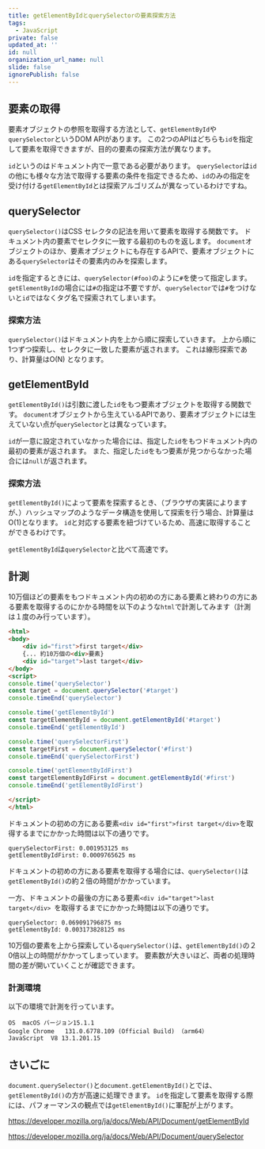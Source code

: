 ```yaml
---
title: getElementByIdとquerySelectorの要素探索方法
tags:
  - JavaScript
private: false
updated_at: ''
id: null
organization_url_name: null
slide: false
ignorePublish: false
---
```

## 要素の取得
要素オブジェクトの参照を取得する方法として、`getElementById`や`querySelector`というDOM APIがあります。
この2つのAPIはどちらも`id`を指定して要素を取得できますが、目的の要素の探索方法が異なります。

`id`というのはドキュメント内で一意である必要があります。
`querySelector`は`id`の他にも様々な方法で取得する要素の条件を指定できるため、`id`のみの指定を受け付ける`getElementById`とは探索アルゴリズムが異なっているわけですね。

## querySelector
`querySelector()`はCSS セレクタの記法を用いて要素を取得する関数です。
ドキュメント内の要素でセレクタに一致する最初のものを返します。
`document`オブジェクトのほか、要素オブジェクトにも存在するAPIで、要素オブジェクトにある`querySelector`はその要素内のみを探索します。

`id`を指定するときには、`querySelector(#foo)`のように`#`を使って指定します。
`getElementById`の場合には`#`の指定は不要ですが、`querySelector`では`#`をつけないと`id`ではなくタグ名で探索されてしまいます。

### 探索方法
`querySelector()`はドキュメント内を上から順に探索していきます。
上から順に1つずつ探索し、セレクタに一致した要素が返されます。
これは線形探索であり、計算量はO(N) となります。

## getElementById
`getElementById()`は引数に渡した`id`をもつ要素オブジェクトを取得する関数です。
`document`オブジェクトから生えているAPIであり、要素オブジェクトには生えていない点が`querySelector`とは異なっています。

`id`が一意に設定されていなかった場合には、指定した`id`をもつドキュメント内の最初の要素が返されます。
また、指定した`id`をもつ要素が見つからなかった場合には`null`が返されます。

### 探索方法
`getElementById()`によって要素を探索するとき、（ブラウザの実装によりますが、）ハッシュマップのようなデータ構造を使用して探索を行う場合、計算量はO(1)となります。
`id`と対応する要素を紐づけているため、高速に取得することができるわけです。

`getElementById`は`querySelector`と比べて高速です。

## 計測
10万個ほどの要素をもつドキュメント内の初めの方にある要素と終わりの方にある要素を取得するのにかかる時間を以下のような`html`で計測してみます（計測は１度のみ行っています）。

```html
<html>
<body>
    <div id="first">first target</div>
    {... 約10万個の<div>要素}
    <div id="target">last target</div> 
</body>
<script>
console.time('querySelector')
const target = document.querySelector('#target')
console.timeEnd('querySelector')

console.time('getElementById')
const targetElementById = document.getElementById('#target')
console.timeEnd('getElementById')

console.time('querySelectorFirst')
const targetFirst = document.querySelector('#first')
console.timeEnd('querySelectorFirst')

console.time('getElementByIdFirst')
const targetElementByIdFirst = document.getElementById('#first')
console.timeEnd('getElementByIdFirst')

</script>
</html>
```

ドキュメントの初めの方にある要素`<div id="first">first target</div>`を取得するまでにかかった時間は以下の通りです。

```
querySelectorFirst: 0.001953125 ms
getElementByIdFirst: 0.0009765625 ms
```
ドキュメントの初めの方にある要素を取得する場合には、`querySelector()`は`getElementById()`の約２倍の時間がかかっています。


一方、ドキュメントの最後の方にある要素`<div id="target">last target</div> `を取得するまでにかかった時間は以下の通りです。
```
querySelector: 0.069091796875 ms
getElementById: 0.003173828125 ms
```
10万個の要素を上から探索している`querySelector()`は、`getElementById()`の２0倍以上の時間がかかってしまっています。
要素数が大きいほど、両者の処理時間の差が開いていくことが確認できます。

### 計測環境
以下の環境で計測を行っています。
```
OS	macOS バージョン15.1.1
Google Chrome	131.0.6778.109 (Official Build) （arm64） 
JavaScript	V8 13.1.201.15
```

## さいごに
`document.querySelector()`と`document.getElementById()`とでは、`getElementById()`の方が高速に処理できます。
`id`を指定して要素を取得する際には、パフォーマンスの観点では`getElementById()`に軍配が上がります。

https://developer.mozilla.org/ja/docs/Web/API/Document/getElementById

https://developer.mozilla.org/ja/docs/Web/API/Document/querySelector